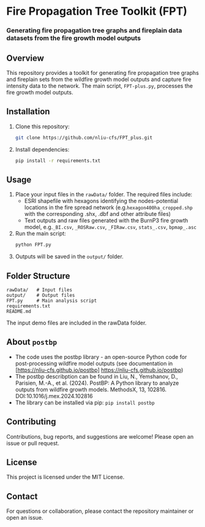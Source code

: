 # Fire Propagation Tree Toolkit (FPT) 
### Generating fire propagation tree graphs and fireplain data datasets from the fire growth model outputs

## Overview
This repository provides a toolkit for generating fire propagation tree graphs and fireplain sets from the wildfire growth model outputs and capture fire intensity data to the network. The main script, `FPT-plus.py`, processes the fire growth model outputs.


## Installation
1. Clone this repository:
   ```bash
   git clone https://github.com/nliu-cfs/FPT_plus.git
   ```
2. Install dependencies:
   ```bash
   pip install -r requirements.txt
   ```

## Usage
1. Place your input files in the `rawData/` folder. The required files include:
   - ESRI shapefile with hexagons identifying the nodes-potential locations in the fire spread network (e.g.`hexagon400ha_cropped.shp` with the corresponding .shx, .dbf and other attribute files)
   - Text outputs and raw files generated with the BurnP3 fire growth model, e.g.`_BI.csv`, `_ROSRaw.csv`, `_FIRaw.csv`, `stats_.csv`, `bpmap_.asc`
2. Run the main script:
   ```bash
   python FPT.py
   ```
3. Outputs will be saved in the `output/` folder.


## Folder Structure
```
rawData/   # Input files
output/    # Output files
FPT.py     # Main analysis script
requirements.txt
README.md
```
The input demo files are included in the rawData folder.

## About `postbp`
- The code uses the postbp library - an open-source Python code for post-processing wildfire model outputs (see documentation in [https://nliu-cfs.github.io/postbp] https://nliu-cfs.github.io/postbp)
- The postbp describption can be found in Liu, N., Yemshanov, D., Parisien, M.-A., et al. (2024). PostBP: A Python library to analyze outputs from wildfire growth models. MethodsX, 13, 102816. DOI:10.1016/j.mex.2024.102816
- The library can be installed via pip: `pip install postbp`

## Contributing
Contributions, bug reports, and suggestions are welcome! Please open an issue or pull request.

## License
This project is licensed under the MIT License.

## Contact
For questions or collaboration, please contact the repository maintainer or open an issue. 